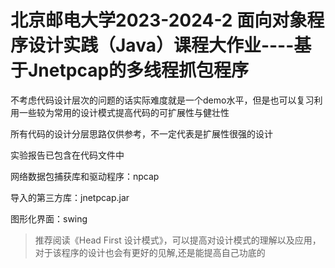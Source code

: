 # **北京邮电大学2023-2024-2 面向对象程序设计实践（Java）课程大作业----基于Jnetpcap的多线程抓包程序**
不考虑代码设计层次的问题的话实际难度就是一个demo水平，但是也可以复习利用一些较为常用的设计模式提高代码的可扩展性与健壮性

所有代码的设计分层思路仅供参考，不一定代表是扩展性很强的设计

实验报告已包含在代码文件中

网络数据包捕获库和驱动程序：npcap

导入的第三方库：jnetpcap.jar

图形化界面：swing

> 推荐阅读《Head First 设计模式》，可以提高对设计模式的理解以及应用，对于该程序的设计也会有更好的见解,还是能提高自己功底的
>

